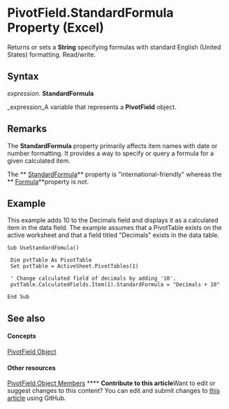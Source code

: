 
# PivotField.StandardFormula Property (Excel)

Returns or sets a  **String** specifying formulas with standard English (United States) formatting. Read/write.


## Syntax

 _expression_. **StandardFormula**

 _expression_A variable that represents a  **PivotField** object.


## Remarks

The  **StandardFormula** property primarily affects item names with date or number formatting. It provides a way to specify or query a formula for a given calculated item.

The  ** [StandardFormula](14d5cd3e-29d8-a70a-b52b-41c42252ef7c.md)** property is "international-friendly" whereas the ** [Formula](59be8f8e-4c8e-e770-f906-b02971d7df27.md)**property is not.


## Example

This example adds 10 to the Decimals field and displays it as a calculated item in the data field. The example assumes that a PivotTable exists on the active worksheet and that a field titled "Decimals" exists in the data table.


```
Sub UseStandardFomula() 
 
 Dim pvtTable As PivotTable 
 Set pvtTable = ActiveSheet.PivotTables(1) 
 
 ' Change calculated field of decimals by adding '10'. 
 pvtTable.CalculatedFields.Item(1).StandardFormula = "Decimals + 10" 
 
End Sub
```


## See also


#### Concepts


 [PivotField Object](52784960-e2da-b43a-1e37-2d4dae61c6d8.md)
#### Other resources


 [PivotField Object Members](4a6ea12a-072c-a386-c855-7bf5f6eadd46.md)
****   **Contribute to this article**Want to edit or suggest changes to this content? You can edit and submit changes to  [this article](https://github.com/jhershey00/VBA_Excel_Test/OpenXMLCon/articles/14d5cd3e-29d8-a70a-b52b-41c42252ef7c.md) using GitHub.

